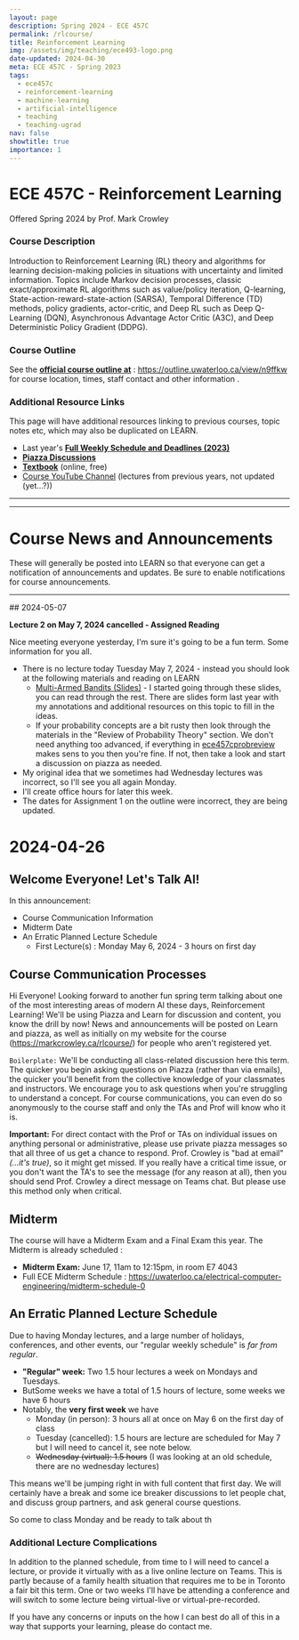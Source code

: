 ```yaml
---
layout: page
description: Spring 2024 - ECE 457C
permalink: /rlcourse/
title: Reinforcement Learning
img: /assets/img/teaching/ece493-logo.png
date-updated: 2024-04-30
meta: ECE 457C - Spring 2023
tags:
  - ece457c
  - reinforcement-learning
  - machine-learning
  - artificial-intelligence
  - teaching
  - teaching-ugrad
nav: false
showtitle: true
importance: 1
---
```


# ECE 457C - Reinforcement Learning

Offered Spring 2024 by Prof. Mark Crowley

### Course Description

Introduction to Reinforcement Learning (RL) theory and algorithms for learning decision-making policies in situations with uncertainty and limited information. Topics include Markov decision processes, classic exact/approximate RL algorithms such as value/policy iteration, Q-learning, State-action-reward-state-action (SARSA), Temporal Difference (TD) methods, policy gradients, actor-critic, and Deep RL such as Deep Q-Learning (DQN), Asynchronous Advantage Actor Critic (A3C), and Deep Deterministic Policy Gradient (DDPG).



### Course Outline

See the [**official course outline at**](https://outline.uwaterloo.ca/view/n9ffkw) : https://outline.uwaterloo.ca/view/n9ffkw  for course location, times, staff contact and other information .


### Additional Resource Links

This page will have additional resources linking to previous courses, topic notes etc, which may also be duplicated on LEARN.

- Last year's **[Full Weekly Schedule and Deadlines (2023)](/ece457c-schedule/)**
- **[Piazza Discussions](https://piazza.com/uwaterloo.ca/summer2024/ece457c)** 
- **[Textbook](http://incompleteideas.net/book/the-book-2nd.html)** (online, free)
- [Course YouTube Channel](https://www.youtube.com/channel/UC6p1AJ7jKNFp6OB2MmAoWvA) (lectures from previous years, not updated (yet...?))

<hr/>
<hr/>

# Course News and Announcements
These will generally be posted into LEARN so that everyone can get a notification of announcements and updates. Be sure to enable notifications for course announcements.

<hr/>
## 2024-05-07

**Lecture 2 on May 7, 2024 cancelled - Assigned Reading**

Nice meeting everyone yesterday, I'm sure it's going to be a fun term. Some information for you all.

- There is no lecture today Tuesday May 7, 2024 - instead you should look at the following materials and reading on LEARN
  - [Multi-Armed Bandits (Slides)](https://learn.uwaterloo.ca/d2l/le/content/1034770/viewContent/5487117/View) - I started going through these slides, you can read through the rest. There are slides form last year with my annotations and additional resources on this topic to fill in the ideas.
  - If your probability concepts are a bit rusty then look through the materials in the "Review of Probability Theory" section. We don't need anything too advanced, if everything in [ece457cprobreview](https://learn.uwaterloo.ca/d2l/le/content/1034770/viewContent/5487119/View) makes sens to you then you're fine. If not, then take a look and start a discussion on piazza as needed.
- My original idea that we sometimes had Wednesday lectures was incorrect, so I'll see you all again Monday.
- I'll create office hours for later this week.
- The dates for Assignment 1 on the outline were incorrect, they are being  updated.



# 2024-04-26

## Welcome Everyone! Let's Talk AI!

In this announcement:

- Course Communication Information
- Midterm Date
- An Erratic Planned Lecture Schedule
  - First Lecture(s) : Monday May 6, 2024 - 3 hours on first day

## Course Communication Processes

Hi Everyone!
Looking forward to another fun spring term talking about one of the most interesting areas of modern AI these days, Reinforcement Learning!
We'll be using Piazza and Learn for discussion and content, you know the drill by now!
News and announcements will be posted on Learn and piazza, as well as initially on my website for the course (https://markcrowley.ca/rlcourse/) for people who aren't registered yet.

`Boilerplate:`
We'll be conducting all class-related discussion here this term. The quicker you begin asking questions on Piazza (rather than via emails), the quicker you'll benefit from the collective knowledge of your classmates and instructors. We encourage you to ask questions when you're struggling to understand a concept. For course communications, you can even do so anonymously to the course staff and only the TAs and Prof will know who it is. 

**Important:**
For direct contact with the Prof or TAs on individual issues on anything personal or administrative, please use private piazza messages so that all three of us get a chance to respond. Prof. Crowley is "bad at email" *(...it's true)*, so it might get missed. If you really have a critical time issue, or you don't want the TA's to see the message (for any reason at all), then you should send Prof. Crowley a direct message on Teams chat. But please use this method only when critical.



## Midterm

The course will have a Midterm Exam and a Final Exam this year. The Midterm is already scheduled :

- **Midterm Exam:** June 17,  11am to 12:15pm, in room E7 4043 
- Full ECE Midterm Schedule : https://uwaterloo.ca/electrical-computer-engineering/midterm-schedule-0



## An Erratic Planned Lecture Schedule

Due to having Monday lectures, and a large number of holidays, conferences, and other events, our "regular weekly schedule" is *far from regular*. 
- **"Regular" week:** Two 1.5 hour lectures a week on Mondays and Tuesdays.
- ButSome weeks we have a total of 1.5 hours of lecture, some weeks we have 6 hours
- Notably, the **very first week** we have
	- Monday (in person): 3 hours all at once on May 6 on the first day of class
	- Tuesday (cancelled): 1.5 hours are lecture are scheduled for May 7 but I will need to cancel it, see note below.
	- ~~Wednesday (virtual): 1.5 hours~~ (I was looking at an old schedule, there are no wednesday lectures)

This means we'll be jumping right in with full content that first day. We will certainly have a break and some ice breaker discussions to let people chat, and discuss group partners, and ask general course questions.

So come to class Monday and be ready to talk about th

### Additional Lecture Complications

In addition to the planned schedule, from time to I will need to cancel a lecture, or provide it virtually with as a live online lecture on Teams. This is partly because of a family health situation that requires me to be in Toronto a fair bit this term. One or two weeks I'll have be attending a conference and will switch to some lecture being virtual-live or virtual-pre-recorded.

If you have any concerns or inputs on the how I can best do all of this in a way that supports your learning, please do contact me.



